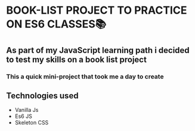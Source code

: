 # BOOK-LIST PROJECT TO PRACTICE ON ES6 CLASSES:books:

## As part of my JavaScript learning path i decided to test my skills on a book list project

### This a quick mini-project that took me a day to create

## Technologies used

- Vanilla Js
- Es6 JS
- Skeleton CSS
